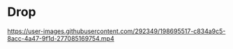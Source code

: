 # Drop

https://user-images.githubusercontent.com/292349/198695517-c834a9c5-8acc-4a47-9f1d-277085169754.mp4
